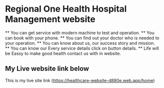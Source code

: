 # Regional One Health Hospital Management website 

** You can get service with modern machine to test and operation.
** You can book with your phone.
** You can find out your doctor who is needed to your operation.
** You can know about us, our success story  and mission.
** You can know our Every service details click on button details.
** Life will be Eassy to make good health contact us with in website.

## My Live website link below
This is my live site link (https://healthcare-website-d880e.web.app/home)
